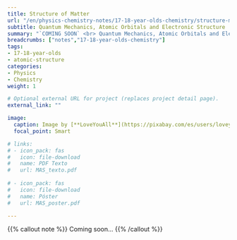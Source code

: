 ```yaml
---
title: Structure of Matter
url: "/en/physics-chemistry-notes/17-18-year-olds-chemistry/structure-matter"
subtitle: Quantum Mechanics, Atomic Orbitals and Electronic Structure
summary: "`COMING SOON` <br> Quantum Mechanics, Atomic Orbitals and Electronic Structure."
breadcrumbs: ["notes","17-18-year-olds-chemistry"]
tags:
- 17-18-year-olds
- atomic-structure
categories:
- Physics
- Chemistry
weight: 1

# Optional external URL for project (replaces project detail page).
external_link: ""

image:
  caption: Image by [**LoveYouAll**](https://pixabay.com/es/users/loveyouall-3307648/) on [Pixabay](https://pixabay.com/es/)
  focal_point: Smart

# links:
# - icon_pack: fas
#   icon: file-download
#   name: PDF Texto
#   url: MAS_texto.pdf
  
# - icon_pack: fas
#   icon: file-download
#   name: Póster
#   url: MAS_poster.pdf

---
```


{{% callout note %}}
Coming soon...
{{% /callout %}}